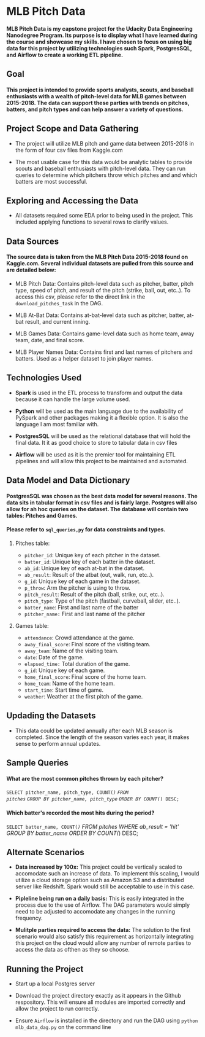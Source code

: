 # MLB Pitch Data

#### MLB Pitch Data is my capstone project for the Udacity Data Engineering Nanodegree Program. Its purpose is to display what I have learned during the course and showcase my skills. I have chosen to focus on using big data for this project by utilizing technologies such Spark, PostgresSQL, and Airflow to create a working ETL pipeline.

## Goal

#### This project is intended to provide sports analysts, scouts, and baseball enthusiasts with a wealth of pitch-level data for MLB games between 2015-2018. The data can support these parties with trends on pitches, batters, and pitch types and can help answer a variety of questions.

## Project Scope and Data Gathering

* The project will utilize MLB pitch and game data between 2015-2018 in the form of four csv files from Kaggle.com

* The most usable case for this data would be analytic tables to provide scouts and baseball enthusiasts with pitch-level data. They can run queries to determine which pitchers throw which pitches and and which batters are most successful.

## Exploring and Accessing the Data

* All datasets required some EDA prior to being used in the project. This included applying functions to several rows to clarify values.


## Data Sources

#### The source data is taken from the MLB Pitch Data 2015-2018 found on Kaggle.com. Several individual datasets are pulled from this source and are detailed below:

* MLB Pitch Data: Contains pitch-level data such as pitcher, batter, pitch type, speed of pitch, and result of the pitch (strike, ball, out, etc..). To access this csv, please refer to the direct link in the <code>download_pitches_task</code> in the DAG.

* MLB At-Bat Data: Contains at-bat-level data such as pitcher, batter, at-bat result, and current inning.

* MLB Games Data: Contains game-level data such as home team, away team, date, and final score.

* MLB Player Names Data: Contains first and last names of pitchers and batters. Used as a helper dataset to join player names.

## Technologies Used

* **Spark** is used in the ETL process to transform and output the data because it can handle the large volume used.

* **Python** will be used as the main language due to the availability of PySpark and other packages making it a flexible option. It is also the language I am most familiar with.

* **PostgresSQL** will be used as the relational database that will hold the final data. It it as good choice to store to tabular data in csv files

* **Airflow** will be used as it is the premier tool for maintaining ETL pipelines and will allow this project to be maintained and automated.

## Data Model and Data Dictionary

#### PostgresSQL was chosen as the best data model for several reasons. The data sits in tabular format in csv files and is fairly large. Postgres will also allow for ah hoc queries on the dataset. The database will contain two tables: Pitches and Games.

#### Please refer to <code>sql_queries,py</code> for data constraints and types.
 
1. Pitches table:
    * <code>pitcher_id</code>: Unique key of each pitcher in the dataset.
    * <code>batter_id</code>: Unique key of each batter in the dataset.
    * <code>ab_id</code>: Unique key of each at-bat in the dataset.
    * <code>ab_result</code>: Result of the atbat (out, walk, run, etc..).
    * <code>g_id</code>: Unique key of each game in the dataset.
    * <code>p_throw</code>: Arm the pitcher is using to throw.
    * <code>pitch_result</code>: Result of the pitch (ball, strike, out, etc..).
    * <code>pitch_type</code>: Type of the pitch (fastball, curveball, slider, etc..).
    * <code>batter_name</code>: First and last name of the batter
    * <code>pitcher_name:</code> First and last name of the pitcher

2. Games table:
    * <code>attendance</code>: Crowd attendance at the game.
    * <code>away_final_score</code>: Final score of the visiting team.
    * <code>away_team</code>: Name of the visiting team.
    * <code>date</code>: Date of the game.
    * <code>elapsed_time:</code> Total duration of the game.
    * <code>g_id</code>: Unique key of each game.
    * <code>home_final_score</code>: Final score of the home team.
    * <code>home_team</code>: Name of the home team.
    * <code>start_time</code>: Start time of game.
    * <code>weather</code>: Weather at the first pitch of the game.

## Updading the Datasets

* This data could be updated annually after each MLB season is completed. Since the length of the season varies each year, it makes sense to perform annual updates.

## Sample Queries

#### What are the most common pitches thrown by each pitcher?

<code>SELECT pitcher_name, pitch_type, COUNT(*)</code>
<code>FROM pitches</code>
<code>GROUP BY pitcher_name, pitch_type</code>
<code>ORDER BY COUNT(*) DESC;</code>

#### Which batter's recorded the most hits during the period?

<code>SELECT batter_name, COUNT(*)</code>
FROM pitches
WHERE ab_result = 'hit'
GROUP BY batter_name
ORDER BY COUNT(*) DESC;
</code>

## Alternate Scenarios

* **Data increased by 100x:** This project could be vertically scaled to accomodate such an increase of data. To implement this scaling, I would utilize a cloud storage option such as Amazon S3 and a distributed server like Redshift. Spark would still be acceptable to use in this case.

* **Pipleline being run on a daily basis:** This is easily integrated in the process due to the use of Airflow. The DAG parameters would simply need to be adjusted to accomodate any changes in the running frequency.

* **Mulitple parties required to access the data:** The solution to the first scenario would also satisfy this requirement as horizontally integrating this project on the cloud would allow any number of remote parties to access the data as ofthen as they so choose.

## Running the Project

* Start up a local Postgres server

* Download the project directory exactly as it appears in the Github respository. This will ensure all modules are imported
correctly and allow the project to run correctly.

* Ensure <code>Airflow</code> is installed in the directory and run the DAG using <code>python mlb_data_dag.py</code> on the command line